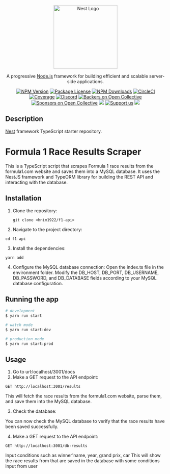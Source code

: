 <p align="center">
  <a href="http://nestjs.com/" target="blank"><img src="https://nestjs.com/img/logo-small.svg" width="200" alt="Nest Logo" /></a>
</p>

[circleci-image]: https://img.shields.io/circleci/build/github/nestjs/nest/master?token=abc123def456
[circleci-url]: https://circleci.com/gh/nestjs/nest

  <p align="center">A progressive <a href="http://nodejs.org" target="_blank">Node.js</a> framework for building efficient and scalable server-side applications.</p>
    <p align="center">
<a href="https://www.npmjs.com/~nestjscore" target="_blank"><img src="https://img.shields.io/npm/v/@nestjs/core.svg" alt="NPM Version" /></a>
<a href="https://www.npmjs.com/~nestjscore" target="_blank"><img src="https://img.shields.io/npm/l/@nestjs/core.svg" alt="Package License" /></a>
<a href="https://www.npmjs.com/~nestjscore" target="_blank"><img src="https://img.shields.io/npm/dm/@nestjs/common.svg" alt="NPM Downloads" /></a>
<a href="https://circleci.com/gh/nestjs/nest" target="_blank"><img src="https://img.shields.io/circleci/build/github/nestjs/nest/master" alt="CircleCI" /></a>
<a href="https://coveralls.io/github/nestjs/nest?branch=master" target="_blank"><img src="https://coveralls.io/repos/github/nestjs/nest/badge.svg?branch=master#9" alt="Coverage" /></a>
<a href="https://discord.gg/G7Qnnhy" target="_blank"><img src="https://img.shields.io/badge/discord-online-brightgreen.svg" alt="Discord"/></a>
<a href="https://opencollective.com/nest#backer" target="_blank"><img src="https://opencollective.com/nest/backers/badge.svg" alt="Backers on Open Collective" /></a>
<a href="https://opencollective.com/nest#sponsor" target="_blank"><img src="https://opencollective.com/nest/sponsors/badge.svg" alt="Sponsors on Open Collective" /></a>
  <a href="https://paypal.me/kamilmysliwiec" target="_blank"><img src="https://img.shields.io/badge/Donate-PayPal-ff3f59.svg"/></a>
    <a href="https://opencollective.com/nest#sponsor"  target="_blank"><img src="https://img.shields.io/badge/Support%20us-Open%20Collective-41B883.svg" alt="Support us"></a>
  <a href="https://twitter.com/nestframework" target="_blank"><img src="https://img.shields.io/twitter/follow/nestframework.svg?style=social&label=Follow"></a>
</p>
  <!--[![Backers on Open Collective](https://opencollective.com/nest/backers/badge.svg)](https://opencollective.com/nest#backer)
  [![Sponsors on Open Collective](https://opencollective.com/nest/sponsors/badge.svg)](https://opencollective.com/nest#sponsor)-->

## Description

[Nest](https://github.com/nestjs/nest) framework TypeScript starter repository.

# Formula 1 Race Results Scraper

This is a TypeScript script that scrapes Formula 1 race results from the formula1.com website and saves them into a MySQL database. It uses the NestJS framework and TypeORM library for building the REST API and interacting with the database.

## Installation

1. Clone the repository:

   ```shell
   git clone <hnim1922/f1-api>
   ```
 2. Navigate to the project directory:
  ```
  cd f1-api
  ```
 3. Install the dependencies:
 ```
 yarn add
 ```
 4. Configure the MySQL database connection:
 Open the index.ts file in the environment folder.
 Modify the DB_HOST, DB_PORT, DB_USERNAME, DB_PASSWORD, and DB_DATABASE fields according to your MySQL database configuration.
## Running the app

```bash
# development
$ yarn run start

# watch mode
$ yarn run start:dev

# production mode
$ yarn run start:prod
```
## Usage
1. Go to url:localhost/3001/docs
2. Make a GET request to the API endpoint:
```
GET http://localhost:3001/results
```
This will fetch the race results from the formula1.com website, parse them, and save them into the MySQL database.

3. Check the database:

You can now check the MySQL database to verify that the race results have been saved successfully.

4. Make a GET request to the API endpoint:
```
GET http://localhost:3001/db-results
```
Input conditions such as winner'name, year, grand prix, car
This will show the race results from that are saved in the database with some conditions input from user

